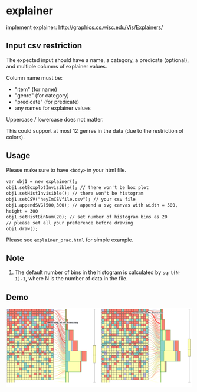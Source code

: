 # explainer
implement explainer: http://graphics.cs.wisc.edu/Vis/Explainers/

## Input csv restriction
The expected input should have a name, a category, a predicate (optional), 
and multiple columns of explainer values.

Column name must be: 
- "item" (for name)
- "genre" (for category)
- "predicate" (for predicate)
- any names for explainer values

Uppercase / lowercase does not matter.

This could support at most 12 genres in the data (due to the restriction of
colors).

## Usage
Please make sure to have `<body>` in your html file.

```
var obj1 = new explainer();
obj1.setBoxplotInvisible(); // there won't be box plot
obj1.setHistInvisible(); // there won't be histogram
obj1.setCSV("heyImCSVfile.csv"); // your csv file
obj1.appendSVG(500,300); // append a svg canvas with width = 500, height = 300
obj1.setHistBinNum(20); // set number of histogram bins as 20
// please set all your preference before drawing
obj1.draw();

```

Please see `explainer_prac.html` for simple example.

## Note
1. The default number of bins in the histogram is calculated by `sqrt(N-1)-1`, where
N is the number of data in the file.

## Demo
![ScreenShot](https://github.com/eyeccc/explainer/blob/master/explainer.png)

